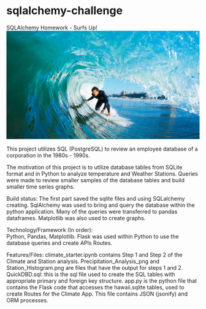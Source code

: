# sqlalchemy-challenge
SQLAlchemy Homework - Surfs Up!
![image of HW](https://github.com/BPayne-216/sqlalchemy-challenge/blob/master/Images/surfs-up.png)

This project utilizes SQL (PostgreSQL) to review an employee database of a corporation in the 1980s - 1990s.

The motivation of this project is to utilize database tables from SQLite format and in Python to analyze temperature and Weather Stations.  Queries were made to review smaller samples of the database tables and build smaller time series graphs. 

Build status: The first part saved the sqlite files and using SQLalchemy creating.  SqlAlchemy was used to bring and query the database within the python application.  Many of the queries were transferred to pandas dataframes.  Matplotlib was also used to create graphs.

Technology/Framework (In order):  
Python, Pandas, Matplotlib.
Flask was used within Python to use the database queries and create APIs Routes.

Features/Files:
climate_starter.ipynb contains Step 1 and Step 2 of the Climate and Station analysis.
Precipitation_Analysis_png and Station_Histogram.png are files that have the output for steps 1 and 2.
QuickDBD.sql: this is the sql file used to create the SQL tables with appropriate primary and foreign key structure.
app.py is the python file that contains the Flask code that accesses the hawaii.sqlite tables, used to create Routes for the Climate App.  This file contains JSON (jsonify) and ORM processes.
